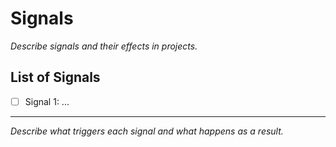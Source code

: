# Signals

_Describe signals and their effects in projects._

## List of Signals
- [ ] Signal 1: ...

---

_Describe what triggers each signal and what happens as a result._
